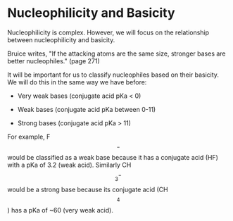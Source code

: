 # Nucleophilicity and Basicity

Nucleophilicity is complex.  However, we will focus on the relationship between nucleophilicity and basicity.

Bruice writes, "If the attacking atoms are the same size, stronger bases are better nucleophiles." (page 271)

It will be important for us to classify nucleophiles based on their basicity.  We will do this in the same way we have before:

- Very weak bases (conjugate acid pKa < 0)

- Weak bases (conjugate acid pKa between 0-11)

- Strong bases (conjugate acid pKa > 11)

For example, F$$^-$$ would be classified as a weak base because it has a conjugate acid (HF) with a pKa of 3.2 (weak acid).  Similarly CH$$_3^-$$ would be a strong base because its conjugate acid (CH$$_4$$) has a pKa of ~60 (very weak acid).


